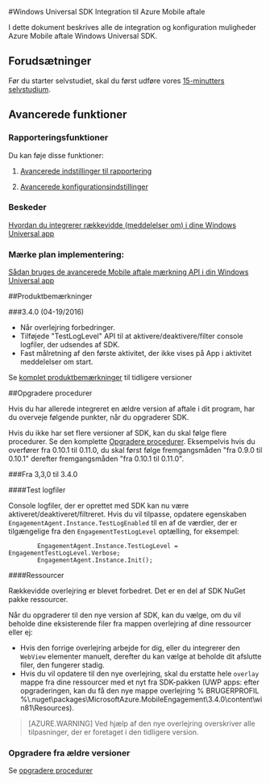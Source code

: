 <properties
    pageTitle="Windows Universal SDK Integration"
    description="Windows Universal Integration for SDK til Azure Mobile aftale"                                     
    services="mobile-engagement"
    documentationCenter="mobile"
    authors="piyushjo"
    manager="dwrede"
    editor="" />

<tags
    ms.service="mobile-engagement"
    ms.workload="mobile"
    ms.tgt_pltfrm="mobile-windows-store"
    ms.devlang="dotnet"
    ms.topic="article"
    ms.date="08/12/2016"
    ms.author="piyushjo;ricksal" />

#<a name="windows-universal-sdk-integration-for-azure-mobile-engagement"></a>Windows Universal SDK Integration til Azure Mobile aftale

I dette dokument beskrives alle de integration og konfiguration muligheder Azure Mobile aftale Windows Universal SDK.

## <a name="prerequisites"></a>Forudsætninger

Før du starter selvstudiet, skal du først udføre vores [15-minutters selvstudium](mobile-engagement-windows-store-dotnet-get-started.md).

## <a name="advanced-features"></a>Avancerede funktioner

### <a name="reporting-features"></a>Rapporteringsfunktioner
Du kan føje disse funktioner:

1. [Avancerede indstillinger til rapportering](mobile-engagement-windows-store-advanced-reporting.md)

2. [Avancerede konfigurationsindstillinger](mobile-engagement-windows-store-advanced-configuration.md)

### <a name="notifications"></a>Beskeder

[Hvordan du integrerer rækkevidde (meddelelser om) i dine Windows Universal app](mobile-engagement-windows-store-integrate-engagement-reach.md)

### <a name="tag-plan-implementation"></a>Mærke plan implementering:

[Sådan bruges de avancerede Mobile aftale mærkning API i din Windows Universal app](mobile-engagement-windows-store-use-engagement-api.md)

##<a name="release-notes"></a>Produktbemærkninger

###<a name="340-04192016"></a>3.4.0 (04-19/2016)

-   Når overlejring forbedringer.
-   Tilføjede "TestLogLevel" API til at aktivere/deaktivere/filter console logfiler, der udsendes af SDK.
-   Fast målretning af den første aktivitet, der ikke vises på App i aktivitet meddelelser om start.

Se [komplet produktbemærkninger](mobile-engagement-windows-store-release-notes.md) til tidligere versioner

##<a name="upgrade-procedures"></a>Opgradere procedurer

Hvis du har allerede integreret en ældre version af aftale i dit program, har du overveje følgende punkter, når du opgraderer SDK.

Hvis du ikke har set flere versioner af SDK, kan du skal følge flere procedurer. Se den komplette [Opgradere procedurer](mobile-engagement-windows-store-upgrade-procedure.md). Eksempelvis hvis du overfører fra 0.10.1 til 0.11.0, du skal først følge fremgangsmåden "fra 0.9.0 til 0.10.1" derefter fremgangsmåden "fra 0.10.1 til 0.11.0".

###<a name="from-330-to-340"></a>Fra 3,3,0 til 3.4.0

####<a name="test-logs"></a>Test logfiler

Console logfiler, der er oprettet med SDK kan nu være aktiveret/deaktiveret/filtreret. Hvis du vil tilpasse, opdatere egenskaben `EngagementAgent.Instance.TestLogEnabled` til en af de værdier, der er tilgængelige fra den `EngagementTestLogLevel` optælling, for eksempel:

            EngagementAgent.Instance.TestLogLevel = EngagementTestLogLevel.Verbose;
            EngagementAgent.Instance.Init();

####<a name="resources"></a>Ressourcer

Rækkevidde overlejring er blevet forbedret. Det er en del af SDK NuGet pakke ressourcer.

Når du opgraderer til den nye version af SDK, kan du vælge, om du vil beholde dine eksisterende filer fra mappen overlejring af dine ressourcer eller ej:

* Hvis den forrige overlejring arbejde for dig, eller du integrerer den `WebView` elementer manuelt, derefter du kan vælge at beholde dit afslutte filer, den fungerer stadig.
* Hvis du vil opdatere til den nye overlejring, skal du erstatte hele `overlay` mappe fra dine ressourcer med et nyt fra SDK-pakken (UWP apps: efter opgraderingen, kan du få den nye mappe overlejring % BRUGERPROFIL %\\.nuget\packages\MicrosoftAzure.MobileEngagement\3.4.0\content\win81\Resources).

> [AZURE.WARNING] Ved hjælp af den nye overlejring overskriver alle tilpasninger, der er foretaget i den tidligere version.

### <a name="upgrade-from-older-versions"></a>Opgradere fra ældre versioner

Se [opgradere procedurer](mobile-engagement-windows-store-upgrade-procedure.md)
